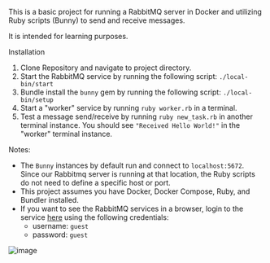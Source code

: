 This is a basic project for running a RabbitMQ server in Docker and utilizing Ruby scripts (Bunny) to send and receive messages.

It is intended for learning purposes.

Installation

1. Clone Repository and navigate to project directory.
2. Start the RabbitMQ service by running the following script: `./local-bin/start`
3. Bundle install the `bunny` gem by running the following script: `./local-bin/setup`
4. Start a "worker" service by running `ruby worker.rb` in a terminal.
5. Test a message send/receive by running `ruby new_task.rb` in another terminal instance. You should see `"Received Hello World!"` in the "worker" terminal instance.

Notes: 

- The `Bunny` instances by default run and connect to `localhost:5672`. Since our Rabbitmq server is running at that location, the Ruby scripts do not need to define a specific host or port.
- This project assumes you have Docker, Docker Compose, Ruby, and Bundler installed.
- If you want to see the RabbitMQ services in a browser, login to the service [here](http://localhost:15672) using the following credentials:
  - username: `guest`
  - password: `guest`
 
![image](https://github.com/user-attachments/assets/065a7429-b5fa-4dcd-8b55-8a398bc5ba05)


